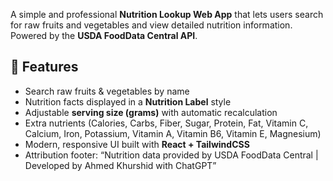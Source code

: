 A simple and professional **Nutrition Lookup Web App** that lets users search for raw fruits and vegetables and view detailed nutrition information.  
Powered by the **USDA FoodData Central API**.
## 🚀 Features
- Search raw fruits & vegetables by name  
- Nutrition facts displayed in a **Nutrition Label** style  
- Adjustable **serving size (grams)** with automatic recalculation  
- Extra nutrients (Calories, Carbs, Fiber, Sugar, Protein, Fat, Vitamin C, Calcium, Iron, Potassium, Vitamin A, Vitamin B6, Vitamin E, Magnesium)  
- Modern, responsive UI built with **React + TailwindCSS**  
- Attribution footer: “Nutrition data provided by USDA FoodData Central | Developed by Ahmed Khurshid with ChatGPT”
